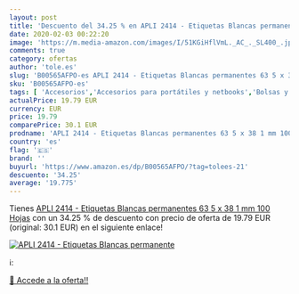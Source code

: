 ```yaml
---
layout: post
title: 'Descuento del 34.25 % en APLI 2414 - Etiquetas Blancas permanente'
date: 2020-02-03 00:22:20
image: 'https://m.media-amazon.com/images/I/51KGiHflVmL._AC_._SL400_.jpg'
comments: true
category: ofertas
author: 'tole.es'
slug: 'B00565AFPO-es APLI 2414 - Etiquetas Blancas permanentes 63 5 x 38 1 mm...'
sku: 'B00565AFPO-es'
tags: [ 'Accesorios','Accesorios para portátiles y netbooks','Bolsas y fundas para portátiles y netbooks','Bolígrafos, lápices y útiles de escritura','Fundas blandas para portátiles y netbooks','Informática','Oficina y papelería','Rotuladores permanentes','Rotuladores y subrayadores','apli', ]
actualPrice: 19.79 EUR
currency: EUR
price: 19.79
comparePrice: 30.1 EUR
prodname: 'APLI 2414 - Etiquetas Blancas permanentes 63 5 x 38 1 mm 100 Hojas'
country: 'es'
flag: '🇪🇸'
brand: ''
buyurl: 'https://www.amazon.es/dp/B00565AFPO/?tag=tolees-21'
descuento: '34.25'
average: '19.775'
---
```


Tienes [APLI 2414 - Etiquetas Blancas permanentes 63 5 x 38 1 mm 100 Hojas](https://www.amazon.es/dp/B00565AFPO/?tag=tolees-21) con un 34.25 % de descuento con precio de oferta de 19.79 EUR (original: 30.1 EUR) en el siguiente enlace!

[![APLI 2414 - Etiquetas Blancas permanente](https://m.media-amazon.com/images/I/51KGiHflVmL._AC_._SL400_.jpg)](https://www.amazon.es/dp/B00565AFPO/?tag=tolees-21)

ℹ️:


[🛒 Accede a la oferta!!](https://www.amazon.es/dp/B00565AFPO/?tag=tolees-21)
